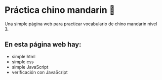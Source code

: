 # Práctica chino mandarin 🧧

Una simple página web para practicar vocabulario de chino mandarin nivel 3.

## En esta página web hay:
* simple html 
* simple css
* simple JavaScript
* verificación con JavaScript
